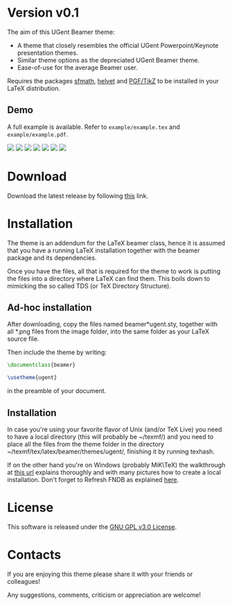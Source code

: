 # Version v0.1
The aim of this UGent Beamer theme:
* A theme that closely resembles the official UGent Powerpoint/Keynote presentation themes.
* Similar theme options as the depreciated UGent Beamer theme.
* Ease-of-use for the average Beamer user.

Requires the packages [sfmath](https://ctan.org/pkg/sfmath),
[helvet](https://ctan.org/pkg/helvet) and [PGF/TikZ](https://ctan.org/pkg/pgf)
to be installed in your LaTeX distribution.

Demo
----
A full example is available. Refer to `example/example.tex` and `example/example.pdf`.

![](https://github.com/driesbenoit/ugent-beamer/blob/master/example-screenshots/screenshot-example-02.png)
![](https://github.com/driesbenoit/ugent-beamer/blob/master/example-screenshots/screenshot-example-03.png)
![](https://github.com/driesbenoit/ugent-beamer/blob/master/example-screenshots/screenshot-example-04.png)
![](https://github.com/driesbenoit/ugent-beamer/blob/master/example-screenshots/screenshot-example-05.png)
![](https://github.com/driesbenoit/ugent-beamer/blob/master/example-screenshots/screenshot-example-11.png)
![](https://github.com/driesbenoit/ugent-beamer/blob/master/example-screenshots/screenshot-example-17.png)
![](https://github.com/driesbenoit/ugent-beamer/blob/master/example-screenshots/screenshot-example-20.png)

Download
========
Download the latest release by following [this](https://github.com/driesbenoit/ugent-beamer/releases) link.

Installation
============
The theme is an addendum for the LaTeX beamer class, hence it is assumed that you have a running LaTeX installation together with the beamer package and its dependencies.

Once you have the files, all that is required for the theme to work is putting the files into a directory where LaTeX can find them. This boils down to mimicking the so called TDS (or TeX Directory Structure).

Ad-hoc installation 
-------------------
After downloading, copy the files named beamer*ugent.sty, together with all *.png files from the image folder, into the same folder as your LaTeX source file.

Then include the theme by writing:
```latex
\documentclass{beamer}

\usetheme{ugent}
```
in the preamble of your document.

Installation
------------
In case you're using your favorite flavor of Unix (and/or TeX Live) you need to have a local directory (this will probably be ~/texmf/) and you need to place all the files from the theme folder in the directory ~/texmf/tex/latex/beamer/themes/ugent/, finishing it by running texhash.

If on the other hand you're on Windows (probably MiK\TeX) the walkthrough at [this url](http://docs.miktex.org/manual/localadditions.html) explains thoroughly and with many pictures how to create a local installation. Don't forget to Refresh FNDB as explained [here](http://docs.miktex.org/manual/configuring.html#fndbupdate).

License
=======
This software is released under the [GNU GPL v3.0 License](https://www.gnu.org/licenses/gpl-3.0.en.html).

Contacts
========
If you are enjoying this theme please share it with your friends or colleagues!

Any suggestions, comments, criticism or appreciation are welcome!
